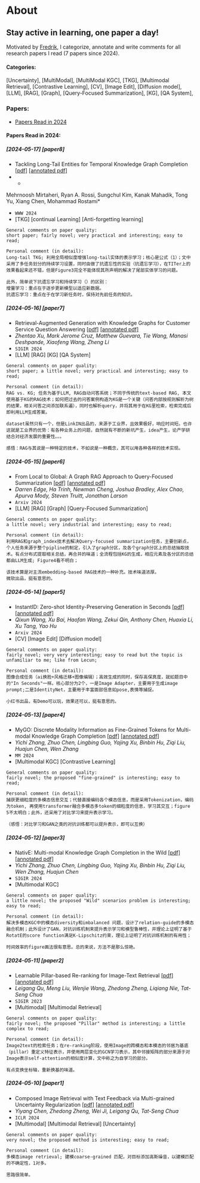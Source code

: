 # About

## Stay active in learning, one paper a day! 

Motivated by [Fredrik](https://www.fregu856.com/), I categorize, annotate and write comments for all research papers I read (7 papers since 2024). 


#### Categories:

[Uncertainty], [MultiModal], [MultiModal KGC], [TKG], [Multimodal Retrieval], [Contrastive Learning], [CV], [Image Edit], [Diffusion model], [LLM], [RAG], [Graph], [Query-Focused Summarization], [KG], [QA System],


### Papers:

- [Papers Read in 2024](#papers-read-in-2024)



#### Papers Read in 2024:



##### [2024-05-17] [paper8]
- Tackling Long-Tail Entities for Temporal Knowledge Graph Completion [[pdf]](https://dl.acm.org/doi/pdf/10.1145/3589335.3651565) [[annotated pdf]](https://github.com/binchen4110/reading_papers/blob/main/commented_pdfs/Retrieval-Augmented%20Generation%20with%20Knowledge%20Graphs%20for.pdf)
- * 
Mehrnoosh Mirtaheri, Ryan A. Rossi, Sungchul Kim, Kanak Mahadik, Tong Yu, Xiang Chen, Mohammad Rostami*
- `WWW 2024`
- [TKG] [continual Learning] [Anti-forgetting learning]
```
General comments on paper quality:
short paper; fairly novel; very practical and interesting; easy to read;
```

```
Personal comment (in detail):
Long-tail TKG; 利用全局相似度增强long-tail实体的表示学习；核心是公式（1）；文中采用了多任务划分的持续学习设置，同时由做了抗遗忘性的实验（抗遗忘学习），在TITer上的效果看起来还不错，但是Figure3完全不能体现其所声明的解决了尾部实体学习的问题。

此外，简单说下抗遗忘学习和持续学习（）的区别：
增量学习：重点在于逐步更新模型以适应新数据。
抗遗忘学习：重点在于在学习新任务时，保持对先前任务的知识。
```

##### [2024-05-16] [paper7]
- Retrieval-Augmented Generation with Knowledge Graphs for Customer Service Question Answering [[pdf]](https://arxiv.org/pdf/2404.17723) [[annotated pdf]](https://github.com/binchen4110/reading_papers/blob/main/commented_pdfs/Retrieval-Augmented%20Generation%20with%20Knowledge%20Graphs%20for.pdf)
- *Zhentao Xu, Mark Jerome Cruz, Matthew Guevara, Tie Wang, Manasi Deshpande, Xiaofeng Wang, Zheng Li*
- `SIGIR 2024`
- [LLM] [RAG] [KG] [QA System]
```
General comments on paper quality:
short paper; a little novel; very practical and interesting; easy to read;
```

```
Personal comment (in detail):
RAG vs. KG; 任务为基于LLM, RAG自动问答系统；不同于传统的text-based RAG, 本文使用基于KG的RAG技术；如何把过去的问答案例构造为KG是一个关键（问答内部按规则解析为树的结果，相关问答之间添加联系遍），同时也解析query，并将其用于在KG里检索，检索完成后即利用LLM生成答案。

dataset虽然只有一个，但是LinkIN出品的，来源于工业界，且效果极好，响应时间短。也许这就是工业界的优势：有各种业务上的问题，自然就有不断的新坑产生，idea产生，论产学研结合对经济发展的重要性。。。

感悟：RAG与其说是一种特定的技术，不如说是一种概念，其可以用各种各样的技术实现。
```


##### [2024-05-15] [paper6]
- From Local to Global: A Graph RAG Approach to Query-Focused Summarization [[pdf]](https://arxiv.org/pdf/2404.16130) [[annotated pdf]](https://github.com/binchen4110/reading_papers/blob/main/commented_pdfs/From%20Local%20to%20Global%20A%20Graph%20RAG%20Approach%20to.pdf)
- *Darren Edge, Ha Trinh, Newman Cheng, Joshua Bradley, Alex Chao, Apurva Mody, Steven Truitt, Jonathan Larson*
- `Arxiv 2024`
- [LLM] [RAG] [Graph] [Query-Focused Summarization]
```
General comments on paper quality:
a little novel; very industrial and interesting; easy to read;
```

```
Personal comment (in detail):
利用RAG和graph_index技术去解决Query-focused summarization任务，主要创新点，个人任务来源于整个pipline的制定，引入了graph分区，及各个graph分区上的总结抽取技术。有点分布式提取相关总结，再合并的味道；全流程包括KG的生成，相应元素及各分区的总结都由LLM生成; Figure4看不明白；

该技术算是对主流embedding-based RAG技术的一种补充。技术味道浓厚。
微软出品，挺有意思的。
```

##### [2024-05-14] [paper5]
- InstantID: Zero-shot Identity-Preserving Generation in Seconds [[pdf]](https://arxiv.org/pdf/2401.07519) [[annotated pdf]](https://github.com/binchen4110/reading_papers/blob/main/commented_pdfs/InstantID%20Zero-shot%20Identity-Preserving%20Generation%20in%20Seconds.pdf)
- *Qixun Wang, Xu Bai, Haofan Wang, Zekui Qin, Anthony Chen, Huaxia Li, Xu Tang, Yao Hu*
- `Arxiv 2024`
- [CV] [Image Edit] [Diffusion model]
```
General comments on paper quality:
fairly novel; very very interesting; easy to read but the topic is unfamiliar to me; like from Lecun; 
```

```
Personal comment (in detail):
图像合成任务（ai换脸+风格迁移+图像编辑）；高效生成的同时，保存高保真度，就如题目中的"In Seconds"一样。核心部分为2个，一是Image Adapter，主要用于生成image prompt;二是IdentityNet，主要用于丰富面部信息如pose,表情等捕捉。

小红书出品，有Demo可以玩，效果还可以，挺有意思的。
```

##### [2024-05-13] [paper4]
- MyGO: Discrete Modality Information as Fine-Grained Tokens for Multi-modal Knowledge Graph Completion [[pdf]](https://arxiv.org/pdf/2404.09468v1) [[annotated pdf]](https://github.com/binchen4110/reading_papers/blob/main/commented_pdfs/MyGO%20Discrete%20Modality%20Information%20as%20Fine-Grained%20Tokens%20for.pdf)
- *Yichi Zhang, Zhuo Chen, Lingbing Guo, Yajing Xu, Binbin Hu, Ziqi Liu, Huajun Chen, Wen Zhang*
- `MM 2024`
- [Multimodal KGC] [Contrastive Learning]
```
General comments on paper quality:
fairly novel; the proposed "fine-grained" is interesting; easy to read;
```

```
Personal comment (in detail):
捕获更细粒度的多模态信息交互；代替直接编码各个模态信息，而是采用Tokenization，编码为token, 再使用transformer融合多模态多token的细粒度的信息，学习其交互；figure 5不太明白；此外，还采用了对比学习来提升表示学习。

（感悟：对比学习和GAN之类的对抗训练都可以提升表示，即可以互换）
```

##### [2024-05-12] [paper3]
- NativE: Multi-modal Knowledge Graph Completion in the Wild [[pdf]](https://www.techrxiv.org/doi/full/10.36227/techrxiv.171259566.60211714/v1) [[annotated pdf]](https://github.com/binchen4110/reading_papers/blob/main/commented_pdfs/NativE%20Multi-modal%20Knowledge%20Graph%20Completion%20in%20the%20Wild.pdf)
- *Yichi Zhang, Zhuo Chen, Lingbing Guo, Yajing Xu, Binbin Hu, Ziqi Liu, Wen Zhang, Huajun Chen*
- `SIGIR 2024`
- [Multimodal KGC]
```
General comments on paper quality:
a little novel; the proposed "Wild" scenarios problem is interesting; easy to read;
```

```
Personal comment (in detail):
解决多模态KGC中的模态diversity和imbalanced 问题，设计了relation-guide的多模态融合机制；此外设计了GAN，对抗训练机制来提升表示学习和模型鲁棒性，并理论上证明了基于RotatE的score function满足K-Lipschitz约束，理论上证明了对抗训练机制的有用性；

时间效率的figure画法很有意思。总的来说，方法不是那么惊艳。
```

##### [2024-05-11] [paper2]
- Learnable Pillar-based Re-ranking for Image-Text Retrieval [[pdf]](https://arxiv.org/pdf/2304.12570) [[annotated pdf]](https://github.com/binchen4110/reading_papers/blob/main/commented_pdfs/Learnable%20Pillar-based%20Re-ranking%20for%20Image-Text%20Retrieval.pdf)
- *Leigang Qu, Meng Liu, Wenjie Wang, Zhedong Zheng, Liqiang Nie, Tat-Seng Chua*
- `SIGIR 2023`
- [Multimodal] [Multimodal Retrieval]
```
General comments on paper quality:
fairly novel; the proposed "Pillar" method is interesting; a little complex to read;
```

```
Personal comment (in detail):
Image2text的检索任务；在re-ranking阶段，使用Image的跨模态和本模态的邻居为基底（pillar）重定义特征表示，并使用两层变化的GCN学习表示，其中邻接矩阵的部分来源于对Image表示self-attention的相似度计算，文中称之为自学习的部分。

有点变换坐标轴，重新换基的味道。
```

##### [2024-05-10] [paper1]
- Composed Image Retrieval with Text Feedback via Multi-grained Uncertainty Regularization [[pdf]](https://arxiv.org/pdf/2211.07394v6) [[annotated pdf]](https://github.com/binchen4110/reading_papers/blob/main/commented_pdfs/Composed%20Image%20Retrieval%20with%20Text%20Feedback%20via%20Multi-grained%20Uncertainty%20Regularization.pdf)
- *Yiyang Chen, Zhedong Zheng, Wei Ji, Leigang Qu, Tat-Seng Chua*
- `ICLR 2024`
- [Multimodal] [Multimodal Retrieval] [Uncertainty]
```
General comments on paper quality:
very novel; the proposed method is interesting; easy to read;
```

```
Personal comment (in detail):
多模态image retrieval; 建模coarse-grained 匹配，对目标添加高斯噪音，以建模匹配的不确定性，1对多。

思路很简单。
```
